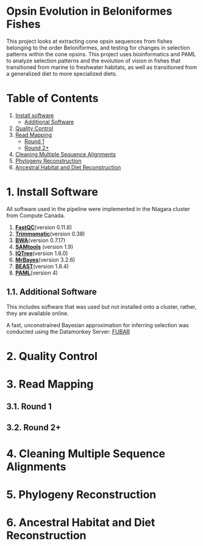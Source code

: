 # Opsin Evolution in Beloniformes Fishes

This project looks at extracting cone opsin sequences from fishes belonging to the order Beloniformes, and testing for changes in selection patterns within the cone opsins. This project uses bioinformatics and PAML to analyze selection patterns and the evolution of vision in fishes that transitioned from marine to freshwater habitats, as well as transitioned from a generalized diet to more specialized diets.

# Table of Contents
1. [Install software](#1-install-software)
    * [Additional Software](#11-additional-software)
3. [Quality Control](#2-quality-control)
4. [Read Mapping](#3-read-mapping)
    * [Round 1](#31-round-1)
    * [Round 2+](#32-round-2+)
5. [Cleaning Multiple Sequence Alignments](#4-cleaning-multiple-sequence-alignments)
6. [Phylogeny Reconstruction](#5-phylogeny-reconstruction)
7. [Ancestral Habitat and Diet Reconstruction](#6-ancestral-habitat-and-diet-reconstruction)


# 1. Install Software
All software used in the pipeline were implemented in the Niagara cluster from Compute Canada.

1. [__FastQC__](https://www.bioinformatics.babraham.ac.uk/projects/fastqc/)(version 0.11.8)
2. [__Trimmomatic__](http://www.usadellab.org/cms/?page=trimmomatic)(version 0.38)
3. [__BWA__](http://bio-bwa.sourceforge.net/)(version 0.7.17)
4. [__SAMtools__](http://www.htslib.org/) (version 1.9)
5. [__IQTree__](http://www.iqtree.org/)(version 1.6.0)
6. [__MrBayes__](http://nbisweden.github.io/MrBayes/)(version 3.2.6)
7. [__BEAST__](https://beast.community/)(version 1.8.4)
8. [__PAML__](http://abacus.gene.ucl.ac.uk/software/paml.html)(version 4)

## 1.1. Additional Software
This includes software that was used but not installed onto a cluster, rather, they are available online.


A fast, unconstrained Bayesian approximation for inferring selection was conducted using the Datamonkey Server: [FUBAR](http://www.datamonkey.org/)

# 2. Quality Control
# 3. Read Mapping
## 3.1. Round 1
## 3.2. Round 2+
# 4. Cleaning Multiple Sequence Alignments
# 5. Phylogeny Reconstruction
# 6. Ancestral Habitat and Diet Reconstruction
